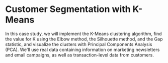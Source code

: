 # Customer Segmentation with K-Means
In this case study, we will implement the K-Means clustering algorithm, find the value for K using the Elbow method, the Silhouette method, and the Gap statistic, and visualize the clusters with Principal Components Analysis (PCA). We'll use real data containing information on marketing newsletters and email campaigns, as well as transaction-level data from customers.
